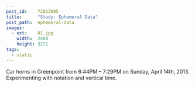 ```yaml
---
post_id:    Y2013005
title:      "Study: Ephemeral Data"
post_path:  ephemeral-data
images:
  - ext:    01.jpg
    width:  2400
    height: 3271
tags:
  - static
---
```

Car horns in Greenpoint from 6:44PM &ndash; 7:29PM on Sunday, April 14th, 2013. Experimenting with notation and vertical time.